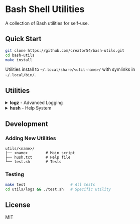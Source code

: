 # Bash Shell Utilities

A collection of Bash utilities for self-use.

## Quick Start

```bash
git clone https://github.com/creator54/bash-utils.git
cd bash-utils
make install
```

Utilities install to `~/.local/share/<util-name>/` with symlinks in `~/.local/bin/`.

## Utilities

<details>
<summary><strong>logz</strong> - Advanced Logging</summary>

Multi-level logging with flexible output formats.

```bash
logz "Application started"
logz --level ERROR --output app.log "Database failed"
logz --format json --color "User login"
```

**Features:** DEBUG/INFO/WARN/ERROR/FATAL levels, JSON/text/syslog formats, file output, colors, timestamps
</details>

<details>
<summary><strong>hush</strong> - Help System</summary>

Beautiful, Typer-inspired help formatting for Bash utilities.

```bash
hush logz                    # Show help for logz
hush --no-color git          # Disable colors
hush --width 60 logz         # Custom width
```

**Features:** Color formatting, structured sections, column alignment, works with any Bash utility

**Adding Support to Your Utilities:**

1. **Create Help File** - Add `hush.txt` to your utility directory:
```
USAGE: myutil [OPTIONS] COMMAND

DESCRIPTION:
Brief description of your utility.

ARGUMENTS:
* COMMAND: TEXT [required]
  The command to execute

OPTIONS:
--verbose
  Enable verbose output
--help
  Show this message and exit

EXAMPLES:
myutil start: Start the service
myutil --verbose stop: Stop with verbose output
```

2. **Integrate Help Function:**
```bash
show_help() {
    command -v hush >/dev/null 2>&1 && \
        exec hush -f "$HOME/.local/share/$(basename "$0")/hush.txt" || \
        echo "Install hush for enhanced help." >&2
}
```

3. **Use Template** - Base your help file on `utils/hush/template.hush`
</details>
</details>

## Development

### Adding New Utilities
```
utils/<name>/
├── <name>        # Main script
├── hush.txt      # Help file
└── test.sh       # Tests
```

### Testing
```bash
make test                    # All tests
cd utils/logz && ./test.sh   # Specific utility
```

## License
MIT